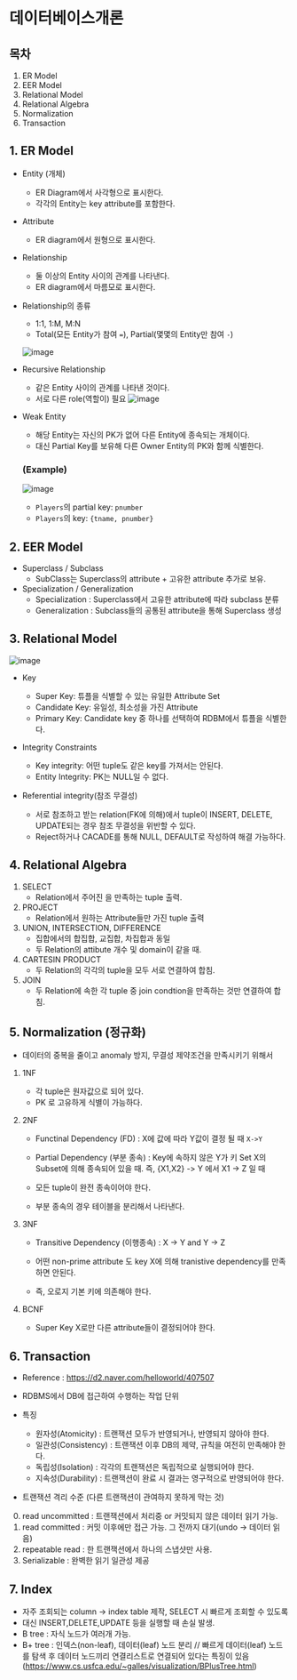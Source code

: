 # 데이터베이스개론

## 목차
1. ER Model
2. EER Model
3. Relational Model
4. Relational Algebra
5. Normalization
6. Transaction

## 1. ER Model
- Entity (개체)
    - ER Diagram에서 사각형으로 표시한다.
    - 각각의 Entity는 key attribute를 포함한다.
- Attribute
    - ER diagram에서 원형으로 표시한다.
- Relationship
    - 둘 이상의 Entity 사이의 관계를 나타낸다.
    - ER diagram에서 마름모로 표시한다.

- Relationship의 종류
    - 1:1, 1:M, M:N
    - Total(모든 Entity가 참여 ```=```), Partial(몇몇의 Entity만 참여 ```-```)

    ![image](https://user-images.githubusercontent.com/86395683/187480474-502e5c3e-cceb-41cf-9feb-c9e39c8a806a.png)

- Recursive Relationship
    - 같은 Entity 사이의 관계를 나타낸 것이다.
    - 서로 다른 role(역할이) 필요
    ![image](https://user-images.githubusercontent.com/86395683/187481117-3dea4a2e-d6e2-4cc6-9772-756af18fd1ee.png)

- Weak Entity 
    - 해당 Entity는 자신의 PK가 없어 다른 Entity에 종속되는 개체이다.
    - 대신 Partial Key를 보유해 다른 Owner Entity의 PK와 함께 식별한다.
    
    ### (Example) 
    ![image](https://user-images.githubusercontent.com/86395683/187482134-3749b4b9-279e-43cc-9a9c-3c4d2afee17c.png)
    - ```Players```의 partial key: ```pnumber```
    - ```Players```의 key: ```{tname, pnumber}```

## 2. EER Model
- Superclass / Subclass
    - SubClass는 Superclass의 attribute + 고유한 attribute 추가로 보유.
- Specialization / Generalization
    - Specialization : Superclass에서 고유한 attribute에 따라 subclass 분류
    - Generalization : Subclass들의 공통된 attribute을 통해 Superclass 생성 

## 3. Relational Model
![image](https://user-images.githubusercontent.com/86395683/187621553-d7b72729-7f33-4074-a68a-c4cbcdfd6a93.png)

- Key
    - Super Key: 튜플을 식별할 수 있는 유일한 Attribute Set 
    - Candidate Key: 유일성, 최소성을 가진 Attribute
    - Primary Key: Candidate key 중 하나를 선택하여 RDBM에서 튜플을 식별한다.

- Integrity Constraints
    - Key integrity: 어떤 tuple도 같은 key를 가져서는 안된다.
    - Entity Integrity: PK는 NULL일 수 없다.

- Referential integrity(참조 무결성)
    - 서로 참조하고 받는 relation(FK에 의해)에서 tuple이 INSERT, DELETE, UPDATE되는 경우 참조 무결성을 위반할 수 있다.
    - Reject하거나 CACADE를 통해 NULL, DEFAULT로 작성하여 해결 가능하다.

## 4. Relational Algebra
1. SELECT
    - Relation에서 주어진 <condition>을 만족하는 tuple 출력.
2. PROJECT
    - Relation에서 원하는 Attribute들만 가진 tuple 출력
3. UNION, INTERSECTION, DIFFERENCE
    - 집합에서의 합집합, 교집합, 차집합과 동일
    - 두 Relation의 attibute 개수 및 domain이 같을 때.
4. CARTESIN PRODUCT
    - 두 Relation의 각각의 tuple을 모두 서로 연결하여 합침.
5. JOIN
    - 두 Relation에 속한 각 tuple 중 join condtion을 만족하는 것만 연결하여 합침.


## 5. Normalization (정규화)
- 데이터의 중복을 줄이고 anomaly 방지, 무결성 제약조건을 만족시키기 위해서

1. 1NF
    - 각 tuple은 원자값으로 되어 있다.
    - PK 로 고유하게 식별이 가능하다.

2. 2NF
    - Functinal Dependency (FD) : X에 값에 따라 Y값이 결정 될 때 ```X->Y```
    - Partial Dependency (부분 종속) : Key에 속하지 않은 Y가 키 Set X의 Subset에 의해 종속되어 있을 때. 즉, {X1,X2} -> Y 에서 X1 -> Z 일 때

    - 모든 tuple이 완전 종속이어야 한다.
    - 부분 종속의 경우 테이블을 분리해서 나타낸다.

3. 3NF
    - Transitive Dependency (이행종속) : X -> Y and Y -> Z

    - 어떤 non-prime attribute 도 key X에 의해 tranistive dependency를 만족하면 안된다.
    - 즉, 오로지 기본 키에 의존해야 한다.
    
4. BCNF
    - Super Key X로만 다른 attribute들이 결정되어야 한다.

## 6. Transaction
- Reference : https://d2.naver.com/helloworld/407507
- RDBMS에서 DB에 접근하여 수행하는 작업 단위
- 특징
    - 원자성(Atomicity) : 트랜잭션 모두가 반영되거나, 반영되지 않아야 한다.
    - 일관성(Consistency) : 트랜잭션 이후 DB의 제약, 규칙을 여전히 만족해야 한다.
    - 독립성(Isolation) : 각각의 트랜잭션은 독립적으로 실행되어야 한다.
    - 지속성(Durability) : 트랜잭션이 완료 시 결과는 영구적으로 반영되어야 한다. 

- 트랜잭션 격리 수준 (다른 트랜잭션이 관여하지 못하게 막는 것)
0. read uncommitted : 트랜잭션에서 처리중 or 커밋되지 않은 데이터 읽기 가능.
1. read committed : 커밋 이후에만 접근 가능. 그 전까지 대기(undo -> 데이터 읽음)
2. repeatable read : 한 트랜잭션에서 하나의 스냅샷만 사용.
3. Serializable : 완벽한 읽기 일관성 제공

    
## 7. Index
- 자주 조회되는 column -> index table 제작, SELECT 시 빠르게 조회할 수 있도록
- 대신 INSERT,DELETE,UPDATE 등을 실행할 때 손실 발생. 
- B tree : 자식 노드가 여러개 가능.
- B+ tree : 인덱스(non-leaf), 데이터(leaf) 노드 분리 // 빠르게 데이터(leaf) 노드를 탐색 후 데이터 노드끼리 연결리스트로 연결되어 있다는 특징이 있음(https://www.cs.usfca.edu/~galles/visualization/BPlusTree.html)
